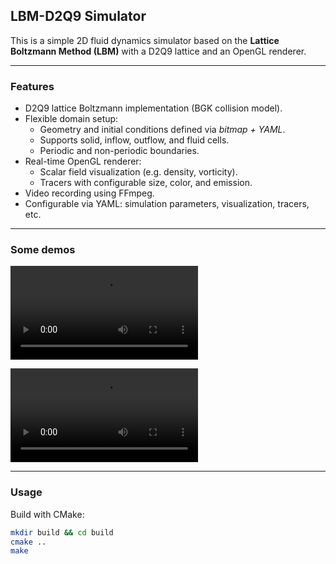 ## LBM-D2Q9 Simulator

This is a simple 2D fluid dynamics simulator based on the **Lattice Boltzmann Method (LBM)** with a D2Q9 lattice and an OpenGL renderer.

---

###  Features
- D2Q9 lattice Boltzmann implementation (BGK collision model).
- Flexible domain setup:
  - Geometry and initial conditions defined via *bitmap + YAML*.
  - Supports solid, inflow, outflow, and fluid cells.
  - Periodic and non-periodic boundaries.
- Real-time OpenGL renderer:
  - Scalar field visualization (e.g. density, vorticity).
  - Tracers with configurable size, color, and emission.
- Video recording using FFmpeg.
- Configurable via YAML: simulation parameters, visualization, tracers, etc.

---

### Some demos

<video src="https://github.com/bshk003/lbm-fluid-sim/blob/main/examples/boltzmann.mp4" controls></video>

<video src="https://github.com/bshk003/lbm-fluid-sim/blob/main/examples/boltzmann_2.mp4" controls></video>

---

### Usage

Build with CMake:
```bash
mkdir build && cd build
cmake ..
make
